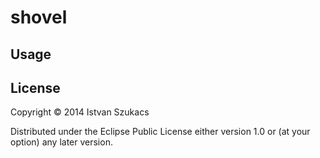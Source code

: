 # shovel



## Usage



## License

Copyright © 2014 Istvan Szukacs

Distributed under the Eclipse Public License either version 1.0 or (at
your option) any later version.
